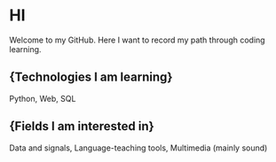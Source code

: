 
# HI

Welcome to my GitHub. Here I want to record my path through coding learning.
  
## {Technologies I am learning}
  Python,
  Web,
  SQL
  
## {Fields I am interested in}
  Data and signals,
  Language-teaching tools,
  Multimedia (mainly sound)
  
  


  

<!---
santiagopaniaguam/santiagopaniaguam is a ✨ special ✨ repository because its `README.md` (this file) appears on your GitHub profile.
You can click the Preview link to take a look at your changes.
--->
